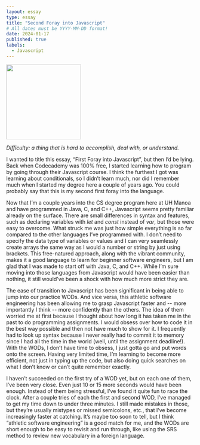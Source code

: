 ```yaml
---
layout: essay
type: essay
title: "Second Foray into Javascript"
# All dates must be YYYY-MM-DD format!
date: 2024-01-17
published: true
labels:
  - Javascript
---
```


<img width="200px" src="../img/foray/codefaster.jpg">

*Difficulty: a thing that is hard to accomplish, deal with, or understand.*

I wanted to title this essay, “First Foray into Javascript”, but then I’d be lying. Back when Codecademy was 100% free, I started learning how to program by going through their Javascript course. I think the furthest I got was learning about conditionals, so I didn’t learn much, nor did I remember much when I started my degree here a couple of years ago. You could probably say that this is my second first foray into the language. 


Now that I’m a couple years into the CS degree program here at UH Manoa and have programmed in Java, C, and C++, Javascript seems pretty familiar already on the surface. There are small differences in syntax and features, such as declaring variables with *let* and *const* instead of *var*, but those were easy to overcome. What struck me was just how simple everything is so far compared to the other languages I’ve programmed with. I don’t need to specify the data type of variables or values and I can very seamlessly create arrays the same way as I would a number or string by just using brackets. This free-natured approach, along with the vibrant community, makes it a good language to learn for beginner software engineers, but I am glad that I was made to start off with Java, C, and C++. While I’m sure moving into those languages from Javascript would have been easier than nothing, it still would’ve been a shock with how much more strict they are.


The ease of transition to Javascript has been significant in being able to jump into our practice WODs. And vice versa, this athletic software engineering has been allowing me to grasp Javascript faster and -- more importantly I think -- more confidently than the others. The idea of them worried me at first because I thought about how long it has taken me in the past to do programming assignments. I would obsess over how to code it in the best way possible and then not have much to show for it. I frequently had to look up syntax because I never really had to commit it to memory since I had all the time in the world (well, until the assignment deadline!). With the WODs, I don’t have time to obsess, I just gotta go and put words onto the screen. Having very limited time, I’m learning to become more efficient, not just in typing up the code, but also doing quick searches on what I don’t know or can’t quite remember exactly.


I haven’t succeeded on the first try of a WOD yet, but on each one of them, I’ve been very close. Even just 10 or 15 more seconds would have been enough. Instead of them being stressful, I’ve found it quite fun to race the clock. After a couple tries of each the first and second WOD, I’ve managed to get my time down to under three minutes. I still made mistakes in those, but they’re usually mistypes or missed semicolons, etc., that I’ve become increasingly faster at catching. It’s maybe too soon to tell, but I think “athletic software engineering” is a good match for me, and the WODs are short enough to be easy to revisit and run through, like using the SRS method to review new vocabulary in a foreign language. 
